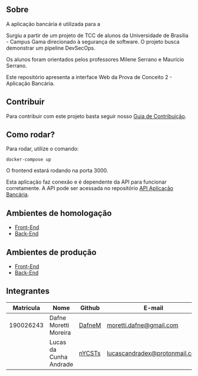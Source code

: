 
## Sobre

A aplicação bancária é utilizada para a 

Surgiu a partir de um projeto de TCC de alunos da Universidade de Brasília - Campus Gama direcionado à segurança de software. O projeto busca demonstrar um pipeline DevSecOps.

Os alunos foram orientados pelos professores Milene Serrano e Maurício Serrano.

Este repositório apresenta a interface Web da Prova de Conceito 2 - Aplicação Bancária.

## Contribuir

Para contribuir com este projeto basta seguir nosso [Guia de Contribuição](docs/guia-contribuicao.md). 

## Como rodar?

Para rodar, utilize o comando:

```
docker-compose up
```

O frontend estará rodando na porta 3000.

Esta aplicação faz conexão e é dependente da API para funcionar corretamente. 
A API pode ser acessada no repositório [API Aplicação Bancária](https://github.com/tcc-lucas-dafne/tcc-bank-api/tree/develop). 

## Ambientes de homologação

- [Front-End](https://hml-tcc-bank.vercel.app/)
- [Back-End]()

## Ambientes de produção

- [Front-End](https://prod-tcc-bank.vercel.app/)
- [Back-End]()

## Integrantes

| Matricula | Nome | Github | E-mail |
|-----------|------|--------|--------|
|190026243|Dafne Moretti Moreira|[DafneM](https://github.com/DafneM)|moretti.dafne@gmail.com|
||Lucas da Cunha Andrade|[nYCSTs](https://github.com/nYCSTs)|lucascandradex@protonmail.com|